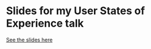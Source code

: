 # Slides for my User States of Experience talk

[See the slides here](https://jagreehal.github.io/user-states-of-experience/)
